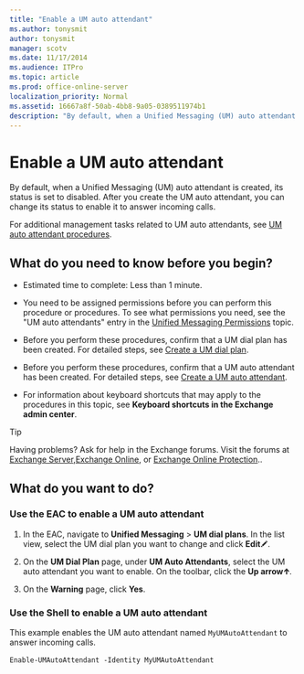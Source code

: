 ```yaml
---
title: "Enable a UM auto attendant"
ms.author: tonysmit
author: tonysmit
manager: scotv
ms.date: 11/17/2014
ms.audience: ITPro
ms.topic: article
ms.prod: office-online-server
localization_priority: Normal
ms.assetid: 16667a8f-50ab-4bb8-9a05-0389511974b1
description: "By default, when a Unified Messaging (UM) auto attendant is created, its status is set to disabled. After you create the UM auto attendant, you can change its status to enable it to answer incoming calls."
---
```


# Enable a UM auto attendant

By default, when a Unified Messaging (UM) auto attendant is created, its status is set to disabled. After you create the UM auto attendant, you can change its status to enable it to answer incoming calls.
  
For additional management tasks related to UM auto attendants, see [UM auto attendant procedures](um-auto-attendant-procedures.md).
  
## What do you need to know before you begin?

- Estimated time to complete: Less than 1 minute.
    
- You need to be assigned permissions before you can perform this procedure or procedures. To see what permissions you need, see the "UM auto attendants" entry in the [Unified Messaging Permissions](http://technet.microsoft.com/library/d326c3bc-8f33-434a-bf02-a83cc26a5498.aspx) topic. 
    
- Before you perform these procedures, confirm that a UM dial plan has been created. For detailed steps, see [Create a UM dial plan](../../voice-mail-unified-messaging/connect-voice-mail-system/create-um-dial-plan.md).
    
- Before you perform these procedures, confirm that a UM auto attendant has been created. For detailed steps, see [Create a UM auto attendant](create-a-um-auto-attendant.md).
    
- For information about keyboard shortcuts that may apply to the procedures in this topic, see **Keyboard shortcuts in the Exchange admin center**.
    
> [!TIP]
> Having problems? Ask for help in the Exchange forums. Visit the forums at [Exchange Server](https://go.microsoft.com/fwlink/p/?linkId=60612),[Exchange Online](https://go.microsoft.com/fwlink/p/?linkId=267542), or [Exchange Online Protection](https://go.microsoft.com/fwlink/p/?linkId=285351).. 
  
## What do you want to do?

### Use the EAC to enable a UM auto attendant

1. In the EAC, navigate to **Unified Messaging** \> **UM dial plans**. In the list view, select the UM dial plan you want to change and click **Edit**![Edit icon](../../media/ITPro_EAC_EditIcon.gif).
    
2. On the **UM Dial Plan** page, under **UM Auto Attendants**, select the UM auto attendant you want to enable. On the toolbar, click the **Up arrow**![Up Arrow Icon](../../media/ITPro_EAC_UpArrowIcon.gif). 
    
3. On the **Warning** page, click **Yes**. 
    
### Use the Shell to enable a UM auto attendant

This example enables the UM auto attendant named  `MyUMAutoAttendant` to answer incoming calls. 
  
```
Enable-UMAutoAttendant -Identity MyUMAutoAttendant
```


